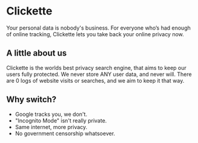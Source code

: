 # Clickette
Your personal data is nobody's business.
For everyone who’s had enough of online tracking, Clickette lets you take back your online privacy now.
## A little about us
Clickette is the worlds best privacy search engine, that aims to keep our users fully protected.
We never store ANY user data, and never will. There are 0 logs of website visits or searches, and we aim to keep it that way.
## Why switch?
- Google tracks you, we don't.
- "Incognito Mode" isn't really private.
- Same internet, more privacy.
- No government censorship whatsoever.
